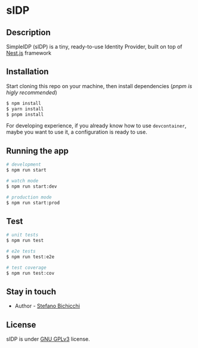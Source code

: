 # sIDP

## Description

SimpleIDP (sIDP) is a tiny, ready-to-use Identity Provider, built on top of [Nest.js](https://github.com/nestjs/nest) framework

## Installation

Start cloning this repo on your machine, then install dependencies (_pnpm is higly recommended_)

```bash
$ npm install
$ yarn install
$ pnpm install
```

For developing experience, if you already know how to use `devcontainer`, maybe you want to use it, a configuration is ready to use.

## Running the app

```bash
# development
$ npm run start

# watch mode
$ npm run start:dev

# production mode
$ npm run start:prod
```

## Test

```bash
# unit tests
$ npm run test

# e2e tests
$ npm run test:e2e

# test coverage
$ npm run test:cov
```

## Stay in touch

- Author - [Stefano Bichicchi](stefanobichicchi.it)

## License

sIDP is under [GNU GPLv3](LICENSE) license.
